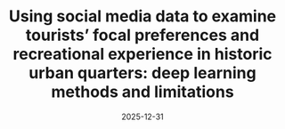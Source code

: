 ---
title: "Using social media data to examine tourists’ focal preferences and recreational experience in historic urban quarters: deep learning methods and limitations"
collection: publications
category: manuscripts
permalink: /publication/2009-10-01-paper-title-number-1
date: 2025-12-31
venue: 'in preparation for Landscape and Urban Planning'
---
